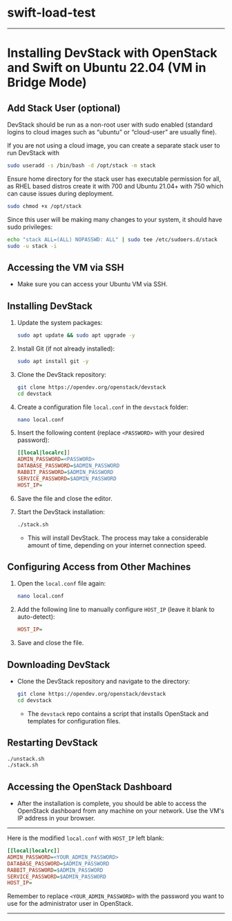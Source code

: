 # swift-load-test


---

# Installing DevStack with OpenStack and Swift on Ubuntu 22.04 (VM in Bridge Mode)

## Add Stack User (optional)
DevStack should be run as a non-root user with sudo enabled (standard logins to cloud images such as “ubuntu” or “cloud-user” are usually fine).

If you are not using a cloud image, you can create a separate stack user to run DevStack with

```bash
sudo useradd -s /bin/bash -d /opt/stack -m stack
```

Ensure home directory for the stack user has executable permission for all, as RHEL based distros create it with 700 and Ubuntu 21.04+ with 750 which can cause issues during deployment.

```bash
sudo chmod +x /opt/stack
```

Since this user will be making many changes to your system, it should have sudo privileges:

```bash
echo "stack ALL=(ALL) NOPASSWD: ALL" | sudo tee /etc/sudoers.d/stack
sudo -u stack -i
```

## Accessing the VM via SSH
- Make sure you can access your Ubuntu VM via SSH.

## Installing DevStack
1. Update the system packages:
   ```bash
   sudo apt update && sudo apt upgrade -y
   ```
2. Install Git (if not already installed):
   ```bash
   sudo apt install git -y
   ```
3. Clone the DevStack repository:
   ```bash
   git clone https://opendev.org/openstack/devstack
   cd devstack
   ```
4. Create a configuration file `local.conf` in the `devstack` folder:
   ```bash
   nano local.conf
   ```
5. Insert the following content (replace `<PASSWORD>` with your desired password):
   ```ini
   [[local|localrc]]
   ADMIN_PASSWORD=<PASSWORD>
   DATABASE_PASSWORD=$ADMIN_PASSWORD
   RABBIT_PASSWORD=$ADMIN_PASSWORD
   SERVICE_PASSWORD=$ADMIN_PASSWORD
   HOST_IP=
   ```
6. Save the file and close the editor.
7. Start the DevStack installation:
   ```bash
   ./stack.sh
   ```

   - This will install DevStack. The process may take a considerable amount of time, depending on your internet connection speed.

## Configuring Access from Other Machines
1. Open the `local.conf` file again:
   ```bash
   nano local.conf
   ```
2. Add the following line to manually configure `HOST_IP` (leave it blank to auto-detect):
   ```ini
   HOST_IP=
   ```
3. Save and close the file.

## Downloading DevStack
- Clone the DevStack repository and navigate to the directory:
   ```bash
   git clone https://opendev.org/openstack/devstack
   cd devstack
   ```
   - The `devstack` repo contains a script that installs OpenStack and templates for configuration files.

## Restarting DevStack
```bash
./unstack.sh
./stack.sh
```

## Accessing the OpenStack Dashboard
- After the installation is complete, you should be able to access the OpenStack dashboard from any machine on your network. Use the VM's IP address in your browser.

---

Here is the modified `local.conf` with `HOST_IP` left blank:

```ini
[[local|localrc]]
ADMIN_PASSWORD=<YOUR_ADMIN_PASSWORD>
DATABASE_PASSWORD=$ADMIN_PASSWORD
RABBIT_PASSWORD=$ADMIN_PASSWORD
SERVICE_PASSWORD=$ADMIN_PASSWORD
HOST_IP=
```

Remember to replace `<YOUR_ADMIN_PASSWORD>` with the password you want to use for the administrator user in OpenStack.

---



